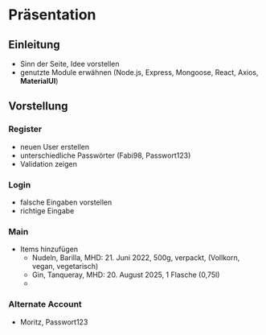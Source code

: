 # Präsentation

## Einleitung

-   Sinn der Seite, Idee vorstellen
-   genutzte Module erwähnen (Node.js, Express, Mongoose, React, Axios, **MaterialUI**)

## Vorstellung

### Register

-   neuen User erstellen
-   unterschiedliche Passwörter (Fabi98, Passwort123)
-   Validation zeigen

### Login

-   falsche Eingaben vorstellen
-   richtige Eingabe

### Main

-   Items hinzufügen
    -   Nudeln, Barilla, MHD: 21. Juni 2022, 500g, verpackt, (Vollkorn, vegan, vegetarisch)
    -   Gin, Tanqueray, MHD: 20. August 2025, 1 Flasche (0,75l)
    -

### Alternate Account

-   Moritz, Passwort123

